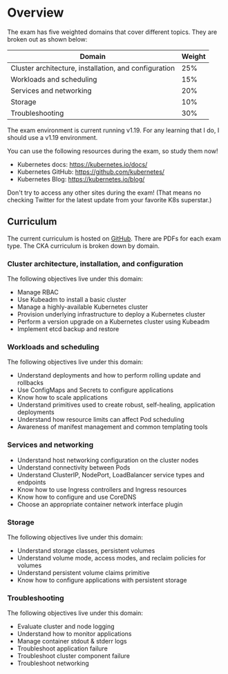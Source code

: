 # Overview

The exam has five weighted domains that cover different topics. They are broken out as shown below:

| Domain | Weight |
|--------|--------|
| Cluster architecture, installation, and configuration | 25% |
| Workloads and scheduling | 15% |
| Services and networking | 20% |
| Storage | 10% |
| Troubleshooting | 30% |

The exam environment is current running v1.19. For any learning that I do, I should use a v1.19 environment.

You can use the following resources during the exam, so study them now!

* Kubernetes docs: https://kubernetes.io/docs/
* Kubernetes GitHub: https://github.com/kubernetes/
* Kubernetes Blog: https://kubernetes.io/blog/

Don't try to access any other sites during the exam! (That means no checking Twitter for the latest update from your favorite K8s superstar.)

## Curriculum

The current curriculum is hosted on [GitHub](https://github.com/cncf/curriculum). There are PDFs for each exam type. The CKA curriculum is broken down by domain.

### Cluster architecture, installation, and configuration

The following objectives live under this domain:

* Manage RBAC
* Use Kubeadm to install a basic cluster
* Manage a highly-available Kubernetes cluster
* Provision underlying infrastructure to deploy a Kubernetes cluster
* Perform a version upgrade on a Kubernetes cluster using Kubeadm
* Implement etcd backup and restore

### Workloads and scheduling

The following objectives live under this domain:

* Understand deployments and how to perform rolling update and rollbacks
* Use ConfigMaps and Secrets to configure applications
* Know how to scale applications
* Understand primitives used to create robust, self-healing, application deployments
* Understand how resource limits can affect Pod scheduling
* Awareness of manifest management and common templating tools

### Services and networking

* Understand host networking configuration on the cluster nodes
* Understand connectivity between Pods
* Understand ClusterIP, NodePort, LoadBalancer service types and endpoints
* Know how to use Ingress controllers and Ingress resources
* Know how to configure and use CoreDNS
* Choose an appropriate container network interface plugin

### Storage

The following objectives live under this domain:

* Understand storage classes, persistent volumes
* Understand volume mode, access modes, and reclaim policies for volumes
* Understand persistent volume claims primitive
* Know how to configure applications with persistent storage

### Troubleshooting

The following objectives live under this domain:

* Evaluate cluster and node logging
* Understand how to monitor applications
* Manage container stdout & stderr logs
* Troubleshoot application failure
* Troubleshoot cluster component failure
* Troubleshoot networking